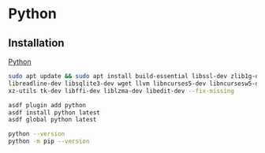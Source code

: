 # Python

## Installation

[Python](https://github.com/danhper/asdf-python)

```bash
sudo apt update && sudo apt install build-essential libssl-dev zlib1g-dev libbz2-dev \
libreadline-dev libsqlite3-dev wget llvm libncurses5-dev libncursesw5-dev \
xz-utils tk-dev libffi-dev liblzma-dev libedit-dev --fix-missing

asdf plugin add python
asdf install python latest
asdf global python latest

python --version
python -m pip --version
```
